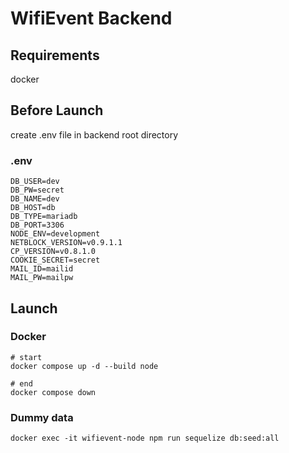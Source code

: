 # WifiEvent Backend

## Requirements
docker

## Before Launch

create .env file in backend root directory

### .env
```
DB_USER=dev
DB_PW=secret
DB_NAME=dev
DB_HOST=db
DB_TYPE=mariadb
DB_PORT=3306
NODE_ENV=development
NETBLOCK_VERSION=v0.9.1.1
CP_VERSION=v0.8.1.0
COOKIE_SECRET=secret
MAIL_ID=mailid
MAIL_PW=mailpw
```

## Launch

### Docker

```
# start
docker compose up -d --build node

# end
docker compose down
```

### Dummy data

```
docker exec -it wifievent-node npm run sequelize db:seed:all
```